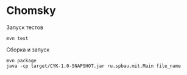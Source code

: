 # Chomsky

Запуск тестов

```
mvn test
```

Сборка и запуск

```
mvn package
java -cp target/CYK-1.0-SNAPSHOT.jar ru.spbau.mit.Main file_name
```
